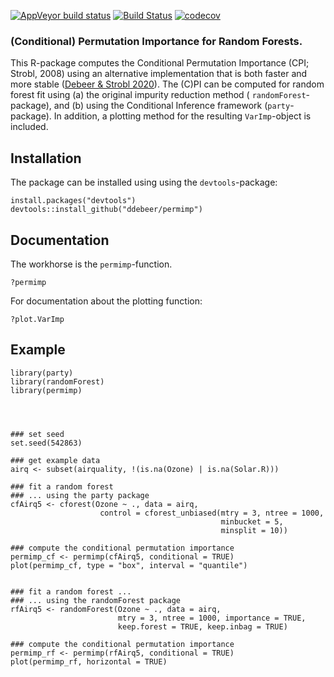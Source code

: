 <!-- badges: start -->
  [![AppVeyor build status](https://ci.appveyor.com/api/projects/status/github/ddebeer/permimp?branch=master&svg=true)](https://ci.appveyor.com/project/ddebeer/permimp)
  [![Build Status](https://app.travis-ci.com/ddebeer/permimp.svg?branch=master)](https://app.travis-ci.com/ddebeer/permimp) [![codecov](https://codecov.io/gh/ddebeer/permimp/branch/master/graph/badge.svg)](https://codecov.io/gh/ddebeer/permimp)
  <!-- badges: end -->

### (Conditional) Permutation Importance for Random Forests. 



This R-package computes the Conditional Permutation Importance (CPI; Strobl, 2008) using an alternative implementation that is both faster and more stable ([Debeer & Strobl 2020](https://rdcu.be/b5CrH)). The (C)PI can be computed for random forest fit using (a) the original impurity reduction method ( `randomForest`-package), and (b) using the Conditional Inference framework (`party`-package). In addition, a plotting method for the resulting `VarImp`-object is included.



## Installation


The package can be installed using using the `devtools`-package:

```
install.packages("devtools")
devtools::install_github("ddebeer/permimp")
```


## Documentation

The workhorse is the `permimp`-function. 

```
?permimp
```

For documentation about the plotting function:

```
?plot.VarImp
```

## Example

```
library(party)
library(randomForest)
library(permimp)




### set seed
set.seed(542863)

### get example data
airq <- subset(airquality, !(is.na(Ozone) | is.na(Solar.R)))

### fit a random forest 
### ... using the party package
cfAirq5 <- cforest(Ozone ~ ., data = airq,
                    control = cforest_unbiased(mtry = 3, ntree = 1000,
                                               minbucket = 5, 
                                               minsplit = 10))
                                               
### compute the conditional permutation importance
permimp_cf <- permimp(cfAirq5, conditional = TRUE)
plot(permimp_cf, type = "box", interval = "quantile")


### fit a random forest ...
### ... using the randomForest package         
rfAirq5 <- randomForest(Ozone ~ ., data = airq, 
                        mtry = 3, ntree = 1000, importance = TRUE, 
                        keep.forest = TRUE, keep.inbag = TRUE)
                        
### compute the conditional permutation importance                      
permimp_rf <- permimp(rfAirq5, conditional = TRUE)
plot(permimp_rf, horizontal = TRUE)
```
